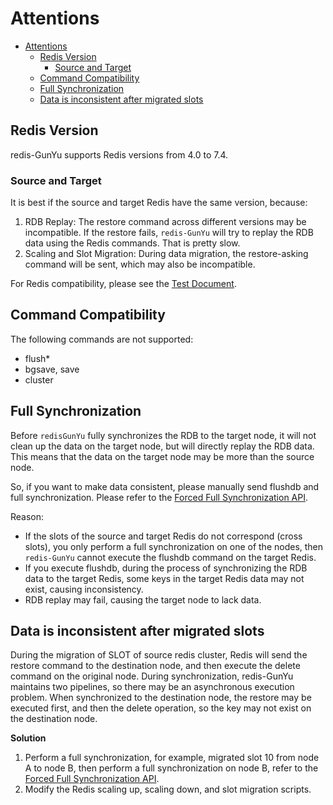 
# Attentions

- [Attentions](#attentions)
  - [Redis Version](#redis-version)
    - [Source and Target](#source-and-target)
  - [Command Compatibility](#command-compatibility)
  - [Full Synchronization](#full-synchronization)
  - [Data is inconsistent after migrated slots](#data-is-inconsistent-after-migrated-slots)

## Redis Version

redis-GunYu supports Redis versions from 4.0 to 7.4.

### Source and Target 

It is best if the source and target Redis have the same version, because:
1. RDB Replay: The restore command across different versions may be incompatible. If the restore fails, `redis-GunYu` will try to replay the RDB data using the Redis commands. That is pretty slow.
2. Scaling and Slot Migration: During data migration, the restore-asking command will be sent, which may also be incompatible.


For Redis compatibility, please see the [Test Document](test_en.md#version-compatibility-test).


## Command Compatibility

The following commands are not supported:
- flush*
- bgsave, save
- cluster


## Full Synchronization

Before `redisGunYu` fully synchronizes the RDB to the target node, it will not clean up the data on the target node, but will directly replay the RDB data. This means that the data on the target node may be more than the source node.

So, if you want to make data consistent, please manually send flushdb and full synchronization. Please refer to the [Forced Full Synchronization API](API_en.md#full-sync).

Reason:
- If the slots of the source and target Redis do not correspond (cross slots), you only perform a full synchronization on one of the nodes, then `redis-GunYu` cannot execute the flushdb command on the target Redis.
- If you execute flushdb, during the process of synchronizing the RDB data to the target Redis, some keys in the target Redis data may not exist, causing inconsistency.
- RDB replay may fail, causing the target node to lack data.


## Data is inconsistent after migrated slots

During the migration of SLOT of source redis cluster, Redis will send the restore command to the destination node, and then execute the delete command on the original node. During synchronization, redis-GunYu maintains two pipelines, so there may be an asynchronous execution problem. When synchronized to the destination node, the restore may be executed first, and then the delete operation, so the key may not exist on the destination node.


**Solution**

1. Perform a full synchronization, for example, migrated slot 10 from node A to node B, then perform a full synchronization on node B, refer to the [Forced Full Synchronization API](API_en.md#forced-full-synchronization).
2. Modify the Redis scaling up, scaling down, and slot migration scripts.


